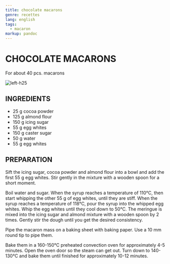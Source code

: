```yaml
---
title: chocolate macarons
genre: recettes
lang: english
tags:
  - macaron
markup: pandoc
---
```


# CHOCOLATE MACARONS

For about 40 pcs. macarons

![](/home/fred/.repo/traductions/recettes/images/macaron_chocolat.jpg "left-h25")

## INGREDIENTS


- 25 g cocoa powder
- 125 g almond flour
- 150 g icing sugar
- 55 g egg whites
- 150 g caster sugar
- 50 g water
- 55 g egg whites

## PREPARATION

Sift the icing sugar, cocoa powder and almond flour into a bowl and add the first 55 g egg whites.
Stir gently in the mixture with a wooden spoon for a short moment.

Boil water and sugar.
When the syrup reaches a temperature of 110°C, then start whipping the other 55 g of egg whites, until they are stiff.
When the syrup reaches a temperature of 118°C, pour the syrup into the whipped egg whites.
Whip the egg whites until they cool down to 50°C.
The meringue is mixed into the icing sugar and almond mixture with a wooden spoon by 2 times.
Gently stir the dough until you get the desired consistency.

Pipe the macaron mass on a baking sheet with baking paper.
Use a 10 mm round tip to pipe them.

Bake them in a 160-150°C preheated convection oven for approximately 4-5 minutes.
Open the oven door so the steam can get out.
Turn down to 140-130°C and bake them until finished for approximately 10-12 minutes.

